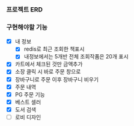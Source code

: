 ### 프로젝트 ERD

### 구현해야할 기능

- [X] 내 정보
  - [X] redis로 최근 조회한 책표시
  - [X] 내정보에서는 5개반 전체 조회작품은 20개 표시
- [X] 카트에서 체크된 것만 금액추가
- [X] 소장 클릭 시 바로 주문 창으로
- [X] 장바구니로 주문 이후 장바구니 비우기
- [X] 주문 내역
- [X] PG 주문 기능
- [X] 베스트 셀러
- [X] 도서 검색
- [ ] 로비 디자인